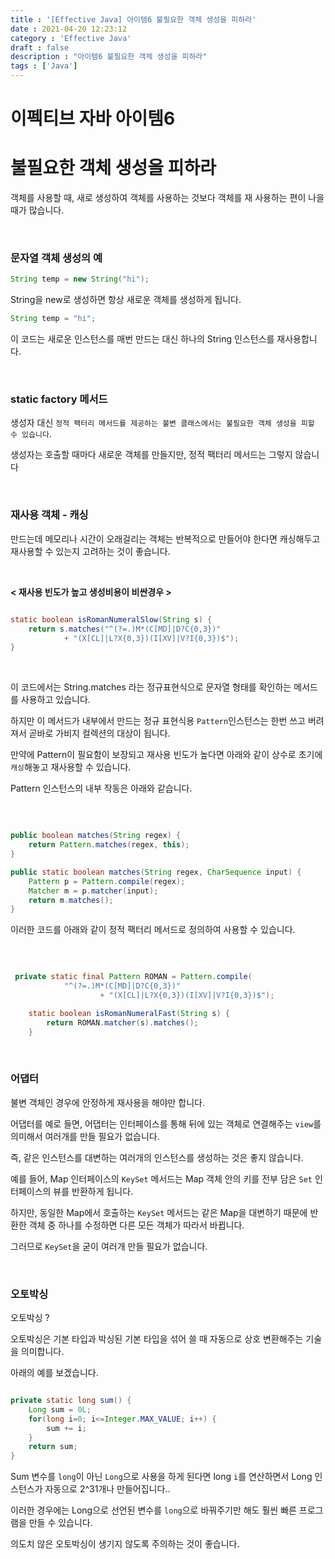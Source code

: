 ```yaml
---
title : '[Effective Java] 아이템6 불필요한 객체 생성을 피하라'
date : 2021-04-20 12:23:12
category : 'Effective Java'
draft : false
description : "아이템6 불필요한 객체 생성을 피하라"
tags : ['Java']
---
```


# 이펙티브 자바 아이템6

# 불필요한 객체 생성을 피하라

객체를 사용할 때, 새로 생성하여 객체를 사용하는 것보다 객체를 재 사용하는 편이 나을 때가 많습니다.

<br/>

### 문자열 객체 생성의 예

```java
String temp = new String("hi");
```

String을 new로 생성하면 항상 새로운 객체를 생성하게 됩니다.

```java
String temp = "hi";
```

이 코드는 새로운 인스턴스를 매번 만드는 대신 하나의 String 인스턴스를 재사용합니다.

<br/>

### static factory 메서드

생성자 대신 `정적 팩터리 메서드를 제공하는 불변 클래스에서는 불필요한 객체 생성을 피할 수 있습니다`.

생성자는 호출할 때마다 새로운 객체를 만들지만, 정적 팩터리 메서드는 그렇지 않습니다


<br/>

### 재사용 객체 - 캐싱

만드는데 메모리나 시간이 오래걸리는 객체는 반복적으로 만들어야 한다면 캐싱해두고 재사용할 수 있는지 고려하는 것이 좋습니다.

<br/>

**< 재사용 빈도가 높고 생성비용이 비싼경우 >**

```java

static boolean isRomanNumeralSlow(String s) {
    return s.matches("^(?=.)M*(C[MD]|D?C{0,3})"
            + "(X[CL]|L?X{0,3})(I[XV]|V?I{0,3})$");
}
```
<br/>

이 코드에서는 String.matches 라는 정규표현식으로 문자열 형태를 확인하는 메서드를 사용하고 있습니다. 

하지만 이 메서드가 내부에서 만드는 정규 표현식용 `Pattern`인스턴스는 한번 쓰고 버려져서 곧바로 가비지 컬렉션의 대상이 됩니다.

만약에 Pattern이 필요함이 보장되고 재사용 빈도가 높다면 아래와 같이 상수로 초기에 `캐싱`해놓고 재사용할 수 있습니다.

Pattern 인스턴스의 내부 작동은 아래와 같습니다.

<br/>

```java

public boolean matches(String regex) {
    return Pattern.matches(regex, this);
}

public static boolean matches(String regex, CharSequence input) {
    Pattern p = Pattern.compile(regex);
    Matcher m = p.matcher(input);
    return m.matches();
}


```

이러한 코드를 아래와 같이 정적 팩터리 메서드로 정의하여 사용할 수 있습니다.

<br/>

```java

 private static final Pattern ROMAN = Pattern.compile(
            "^(?=.)M*(C[MD]|D?C{0,3})"
                    + "(X[CL]|L?X{0,3})(I[XV]|V?I{0,3})$");

    static boolean isRomanNumeralFast(String s) {
        return ROMAN.matcher(s).matches();
    }


```

<br/>

### 어댑터

불변 객체인 경우에 안정하게 재사용을 해야만 합니다.

어댑터를 예로 들면, 어댑터는 인터페이스를 통해 뒤에 있는 객체로 연결해주는 `view`를 의미해서 여러개를 만들 필요가 없습니다.

즉, 같은 인스턴스를 대변하는 여러개의 인스턴스를 생성하는 것은 좋지 않습니다.

예를 들어, Map 인터페이스의 `KeySet` 메서드는 Map 객체 안의 키를 전부 담은 `Set` 인터페이스의 뷰를 반환하게 됩니다.

하지만, 동일한 Map에서 호출하는 `KeySet` 메서드는 같은 Map을 대변하기 때문에 반환한 객체 중 하나를 수정하면 다른 모든 객체가 따라서 바뀝니다.

그러므로 `KeySet`을 굳이 여러개 만들 필요가 없습니다.

<br/>

### 오토박싱

오토박싱 ?

오토박싱은 기본 타입과 박싱된 기본 타입을 섞어 쓸 때 자동으로 상호 변환해주는 기술을 의미합니다.

아래의 예를 보겠습니다.

```java

private static long sum() {
	Long sum = 0L;
	for(long i=0; i<=Integer.MAX_VALUE; i++) {
		sum += i;
	}
	return sum;
}

```

Sum 변수를 `long`이 아닌 `Long`으로 사용을 하게 된다면 long `i`를 연산하면서 Long 인스턴스가 자동으로 2^31개나 만들어집니다..

이러한 경우에는 Long으로 선언된 변수를 `long`으로 바꿔주기만 해도 훨씬 빠른 프로그램을 만들 수 있습니다.

의도치 않은 오토박싱이 생기지 않도록 주의하는 것이 좋습니다.



